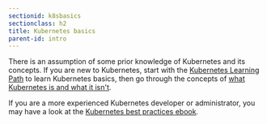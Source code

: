 ```yaml
---
sectionid: k8sbasics
sectionclass: h2
title: Kubernetes basics
parent-id: intro
---
```


There is an assumption of some prior knowledge of Kubernetes and its concepts. If you are new to Kubernetes, start with the [Kubernetes Learning Path](https://aka.ms/LearnKubernetes) to learn Kubernetes basics, then go through the concepts of [what Kubernetes is and what it isn't](https://aka.ms/k8sLearning).

If you are a more experienced Kubernetes developer or administrator, you may have a look at the [Kubernetes best practices ebook](https://aka.ms/aks/bestpractices).
